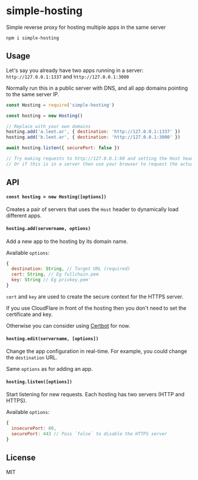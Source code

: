 # simple-hosting

Simple reverse proxy for hosting multiple apps in the same server

```
npm i simple-hosting
```

## Usage

Let's say you already have two apps running in a server: `http://127.0.0.1:1337` and `http://127.0.0.1:3000`

Normally run this in a public server with DNS, and all app domains pointing to the same server IP.

```js
const Hosting = require('simple-hosting')

const hosting = new Hosting()

// Replace with your own domains
hosting.add('a.leet.ar', { destination: 'http://127.0.0.1:1337' })
hosting.add('b.leet.ar', { destination: 'http://127.0.0.1:3000' })

await hosting.listen({ securePort: false })

// Try making requests to http://127.0.0.1:80 and setting the Host header accordingly
// Or if this is in a server then use your browser to request the actual domains
```

## API

#### `const hosting = new Hosting([options])`

Creates a pair of servers that uses the `Host` header to dynamically load different apps.

#### `hosting.add(servername, options)`

Add a new app to the hosting by its domain name.

Available `options`:
```js
{
  destination: String, // Target URL (required)
  cert: String, // Eg fullchain.pem
  key: String // Eg privkey.pem'
}
```

`cert` and `key` are used to create the secure context for the HTTPS server.

If you use CloudFlare in front of the hosting then you don't need to set the certificate and key.

Otherwise you can consider using [Certbot](https://certbot.eff.org/instructions?ws=other&os=ubuntufocal) for now.

#### `hosting.edit(servername, [options])`

Change the app configuration in real-time. For example, you could change the `destination` URL.

Same `options` as for adding an app.

#### `hosting.listen([options])`

Start listening for new requests. Each hosting has two servers (HTTP and HTTPS).

Available `options`:
```js
{
  insecurePort: 80,
  securePort: 443 // Pass `false` to disable the HTTPS server
}
```

## License

MIT
